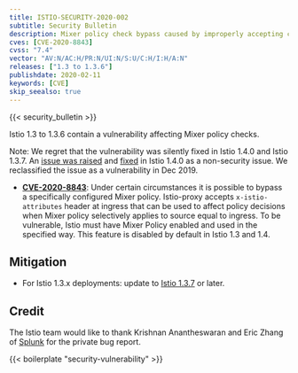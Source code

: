 ```yaml
---
title: ISTIO-SECURITY-2020-002
subtitle: Security Bulletin
description: Mixer policy check bypass caused by improperly accepting certain request headers.
cves: [CVE-2020-8843]
cvss: "7.4"
vector: "AV:N/AC:H/PR:N/UI:N/S:U/C:H/I:H/A:N"
releases: ["1.3 to 1.3.6"]
publishdate: 2020-02-11
keywords: [CVE]
skip_seealso: true
---
```


{{< security_bulletin >}}

Istio 1.3 to 1.3.6 contain a vulnerability affecting Mixer policy checks.

Note: We regret that the vulnerability was silently fixed in Istio 1.4.0 and Istio 1.3.7.
An [issue was raised](https://github.com/istio/istio/issues/12063) and [fixed](https://github.com/istio/istio/pull/17692) in Istio 1.4.0 as a non-security issue. We reclassified the issue as a vulnerability in Dec 2019.

* __[CVE-2020-8843](https://cve.mitre.org/cgi-bin/cvename.cgi?name=CVE-2020-8843)__: Under certain circumstances it is possible to bypass a specifically configured Mixer policy. Istio-proxy accepts `x-istio-attributes` header at ingress that can be used to affect policy decisions when Mixer policy selectively applies to source equal to ingress.
To be vulnerable, Istio must have Mixer Policy enabled and used in the specified way. This feature is disabled by default in Istio 1.3 and 1.4.

## Mitigation

* For Istio 1.3.x deployments: update to [Istio 1.3.7](/news/releases/1.3.x/announcing-1.3.7) or later.

## Credit

The Istio team would like to thank Krishnan Anantheswaran and Eric Zhang of [Splunk](https://www.splunk.com/) for the private bug report.

{{< boilerplate "security-vulnerability" >}}
